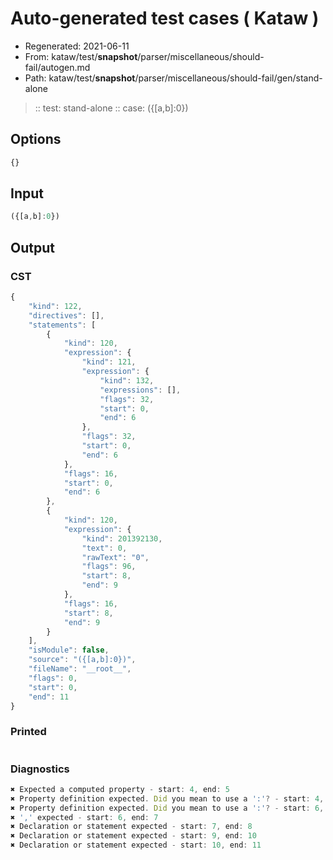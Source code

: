 # Auto-generated test cases ( Kataw )
- Regenerated: 2021-06-11
- From: kataw/test/__snapshot__/parser/miscellaneous/should-fail/autogen.md
- Path: kataw/test/__snapshot__/parser/miscellaneous/should-fail/gen/stand-alone
> :: test: stand-alone
> :: case: ({[a,b]:0})
## Options

`````js
{}
`````
## Input

`````js
({[a,b]:0})
`````
## Output

### CST

```javascript
{
    "kind": 122,
    "directives": [],
    "statements": [
        {
            "kind": 120,
            "expression": {
                "kind": 121,
                "expression": {
                    "kind": 132,
                    "expressions": [],
                    "flags": 32,
                    "start": 0,
                    "end": 6
                },
                "flags": 32,
                "start": 0,
                "end": 6
            },
            "flags": 16,
            "start": 0,
            "end": 6
        },
        {
            "kind": 120,
            "expression": {
                "kind": 201392130,
                "text": 0,
                "rawText": "0",
                "flags": 96,
                "start": 8,
                "end": 9
            },
            "flags": 16,
            "start": 8,
            "end": 9
        }
    ],
    "isModule": false,
    "source": "({[a,b]:0})",
    "fileName": "__root__",
    "flags": 0,
    "start": 0,
    "end": 11
}
```

### Printed

```javascript

```

### Diagnostics

```javascript
✖ Expected a computed property - start: 4, end: 5
✖ Property definition expected. Did you mean to use a ':'? - start: 4, end: 5
✖ Property definition expected. Did you mean to use a ':'? - start: 6, end: 7
✖ ',' expected - start: 6, end: 7
✖ Declaration or statement expected - start: 7, end: 8
✖ Declaration or statement expected - start: 9, end: 10
✖ Declaration or statement expected - start: 10, end: 11

```

